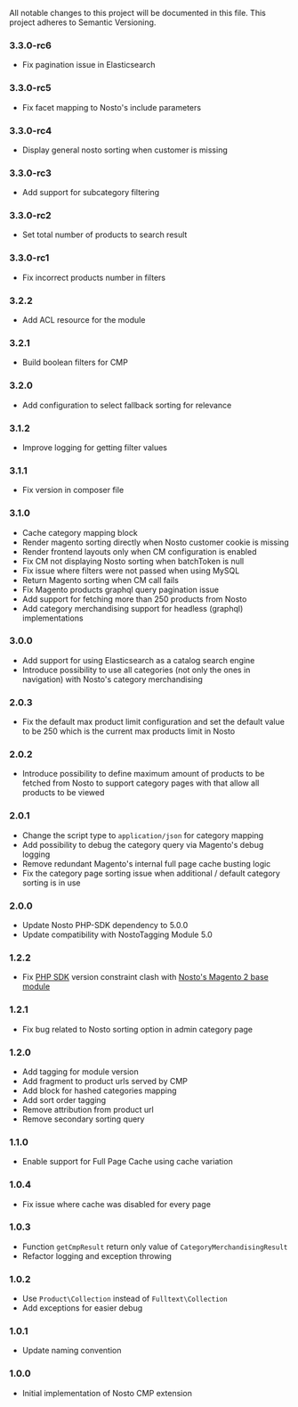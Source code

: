 All notable changes to this project will be documented in this file. This project adheres to Semantic Versioning.

### 3.3.0-rc6
* Fix pagination issue in Elasticsearch

### 3.3.0-rc5 
* Fix facet mapping to Nosto's include parameters 

### 3.3.0-rc4
* Display general nosto sorting when customer is missing

### 3.3.0-rc3
* Add support for subcategory filtering

### 3.3.0-rc2
* Set total number of products to search result

### 3.3.0-rc1
* Fix incorrect products number in filters

### 3.2.2
* Add ACL resource for the module

### 3.2.1
* Build boolean filters for CMP 

### 3.2.0
* Add configuration to select fallback sorting for relevance

### 3.1.2
* Improve logging for getting filter values

### 3.1.1
* Fix version in composer file

### 3.1.0
* Cache category mapping block
* Render magento sorting directly when Nosto customer cookie is missing
* Render frontend layouts only when CM configuration is enabled
* Fix CM not displaying Nosto sorting when batchToken is null
* Fix issue where filters were not passed when using MySQL
* Return Magento sorting when CM call fails
* Fix Magento products graphql query pagination issue
* Add support for fetching more than 250 products from Nosto
* Add category merchandising support for headless (graphql) implementations

### 3.0.0
* Add support for using Elasticsearch as a catalog search engine
* Introduce possibility to use all categories (not only the ones in navigation) with Nosto's category merchandising

### 2.0.3
* Fix the default max product limit configuration and set the default value to be 250 which is the current max products limit in Nosto     

### 2.0.2
* Introduce possibility to define maximum amount of products to be fetched from Nosto to support category pages with that allow all products to be viewed

### 2.0.1
* Change the script type to `application/json` for category mapping
* Add possibility to debug the category query via Magento's debug logging 
* Remove redundant Magento's internal full page cache busting logic
* Fix the category page sorting issue when additional / default category sorting is in use 

### 2.0.0
* Update Nosto PHP-SDK dependency to 5.0.0
* Update compatibility with NostoTagging Module 5.0

### 1.2.2
* Fix [PHP SDK](https://github.com/Nosto/nosto-php-sdk) version constraint clash with [Nosto's Magento 2 base module](https://github.com/Nosto/nosto-magento2)

### 1.2.1
* Fix bug related to Nosto sorting option in admin category page

### 1.2.0
* Add tagging for module version
* Add fragment to product urls served by CMP
* Add block for hashed categories mapping
* Add sort order tagging
* Remove attribution from product url
* Remove secondary sorting query 

### 1.1.0
* Enable support for Full Page Cache using cache variation

### 1.0.4
* Fix issue where cache was disabled for every page 

### 1.0.3
* Function `getCmpResult` return only value of `CategoryMerchandisingResult`
* Refactor logging and exception throwing 

### 1.0.2
* Use `Product\Collection` instead of `Fulltext\Collection`
* Add exceptions for easier debug

### 1.0.1
* Update naming convention

### 1.0.0
* Initial implementation of Nosto CMP extension
